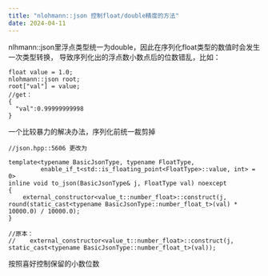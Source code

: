 ```yaml
---
title: "nlohmann::json 控制float/double精度的方法"
date: 2024-04-11
---
```

nlhmann::json里浮点类型统一为double，因此在序列化float类型的数值时会发生一次类型转换，
导致序列化出的浮点数小数点后的位数错乱，比如：

```
float value = 1.0;
nlohmann::json root;
root["val"] = value;
//get：
{
  "val":0.99999999998
}
```

一个比较暴力的解决办法，序列化前统一裁剪掉

```
//json.hpp::5606 更改为

template<typename BasicJsonType, typename FloatType,
         enable_if_t<std::is_floating_point<FloatType>::value, int> = 0>
inline void to_json(BasicJsonType& j, FloatType val) noexcept
{
    external_constructor<value_t::number_float>::construct(j, round(static_cast<typename BasicJsonType::number_float_t>(val) * 10000.0) / 10000.0);
}

//原本：
//    external_constructor<value_t::number_float>::construct(j, static_cast<typename BasicJsonType::number_float_t>(val));
```
按照喜好控制保留的小数位数
